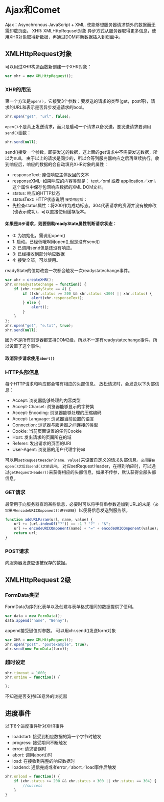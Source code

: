 # Ajax和Comet
Ajax：Asynchronous JavaScript + XML. 使能够想服务器请求额外的数据而无需卸载页面。
XHR: XMLHttpRequset对象
异步方式从服务器取得更多信息，使用XHR对象取得新数据，再通过DOM将新数据插入到页面中。

## XMLHttpRequest对象
可以用过XHR构造函数新创建一个XHR对象：
```JavaScript
var xhr = new XMLHttpRequest();
```

### XHR的用法
第一个方法是`open()`，它接受3个参数：要发送的请求的类型(get，post等)，请求的URL和表示是否异步发送请求的bool。
```JavaScript
xhr.open("get", "url", false);
```
`open()`不是真正发送请求，而只是启动一个请求以备发送。要发送请求要调用`send()`函数：
```JavaScript
xhr.send(null);
```
send()接受一个参数，即要发送的数据，这上面的get请求中不需要发送数据，所以为null。
由于以上的请求是同步的，所以会等到服务器响应之后再继续执行。收到响应后，响应的数据的会自动填充XHR对象的属性：
* responseText: 座位响应主体返回的文本
* responseXML: 如果响应的内容类型是： text／xml 或者 application／xml，这个属性中保存包涵响应数据的XML DOM文档。
* status: 响应的HTTP状态
* statusText: HTTP状态说明
`接受响应后`：
* 先检查status属性：将200作为成功标志。304代表请求的资源并没有被修改(也表示成功)，可以直接使用缓存版本。
#### 如果是`异步`请求，则要借助readyState属性判断请求状态：
* 0: 为初始化，需调用open()
* 1: 启动。已经低哦啊用open(),但是没有send()
* 2: 已调用send但是还没有响应。
* 3: 已经接收到部分响应数据
* 4: 接受全部，可以使用。

readyState的值每改变一次都会触发一次readystatechange事件。
```JavaScript
var xhr = createXHR();
xhr.onreadystatechange = function() {
    if (xhr.readyState == 4) {
        if ((xhr.status >= 200 && xhr.status <300) || xhr.status) {
            alert(xhr.responseText);
        } else {
            alert();
        }
    }
};
xhr.open("get", "e.txt", true);
xhr.send(null);
```
因为不是所有浏览器都支持DOM2级，所以不一定有readystatechange事件，所以设置了这个事件。

#### 取消异步请求使用`abort()`

### HTTP头部信息
每个HTTP请求和响应都会带有相应的头部信息。
放松请求时，会发送以下头部信息：
* Accept: 浏览器能够处理的内容类型
* Accept-Charset: 浏览器能够显示的字符集
* Accept-Encoding: 浏览器能够处理的压缩编码
* Accept-Language: 浏览器当前设置的语言
* Connection: 浏览器与服务器之间连接的类型
* Cookie: 当前页面设置的任何Cookie
* Host: 发出请求的页面所在的域
* Referer: 发出请求的页面的URI
* User-Agent: 浏览器的用户代理字符串

可以用`setRequestHeader(name，value)`来设置自定义的请求头部信息。`必须要在open()之后且send()之前调用`。
对应setRequestHeader，在得到响应时，可以通过`getRequestHeader()`来获得相应的头部信息，如果不传参，默认获得全部头部信息。

### GET请求
最常用于向服务器查询某些信息，必要时可以将字符串参数追加到URL的末尾（`必需要用encodeURICOmponent()进行编码`）以便将信息发送到服务器。

```JavaScript
function addURLParam(url, name, value) {
    url += (url.indexOf("?")) == -1 ? "?" : "&";
    url += encodeURICOmponent(name) + "=" + encodeURICOmponent(value);
    return url;
}
```
### POST请求
向服务器发送应该被保存的数据。

## XMLHttpRequest 2级

### FormData类型
FormData为序列化表单以及创建与表单格式相同的数据提供了便利。
```JavaScript
var data = new FormData();
data.append("name", "Benny");
```
append接受键值对参数。
可以用xhr.send()发送form对象
```JavaScript
var XHR = new XMLHttpRequest();
xhr.open("post", "postexample", true);
xhr.send(new FormData(form));
```
### 超时设定
```JavaScript
xhr.timeout = 1000;
xhr.ontime = function() {

};
```
不知道是否支持IE8意外的浏览器

## 进度事件
以下6个进度事件针对XHR事件
* loadstart: 接受到相应数据的第一个字节时触发
* progress: 接受期间不断触发
* error: 请求错误时
* abort: 调用abort()时
* load: 在接收到完整的响应数据时
* loadend: 通信完成或者error／abort／load事件后触发
```JavaScript
xhr.onload = function() {
    if (xhr.status >= 200 && xhr.status < 300 || xhr.status == 304) {
        //success
    }
}




















